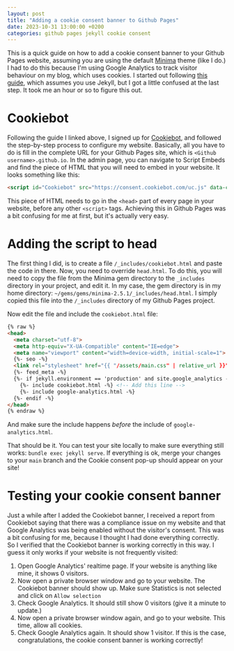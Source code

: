 ```yaml
---
layout: post
title: "Adding a cookie consent banner to Github Pages"
date: 2023-10-31 13:00:00 +0200
categories: github pages jekyll cookie consent
---
```

This is a quick guide on how to add a cookie consent banner to your Github Pages website, assuming you are using the default [Minima](https://github.com/jekyll/minima) theme (like I do.) I had to do this because I'm using Google Analytics to track visitor behaviour on my blog, which uses cookies. I started out following [this guide](https://lucaf.eu/2022/03/26/cookies-jekyll.html), which assumes you use Jekyll, but I got a little confused at the last step. It took me an hour or so to figure this out.

# Cookiebot
Following the guide I linked above, I signed up for [Cookiebot](https://www.cookiebot.com/), and followed the step-by-step process to configure my website. Basically, all you have to do is fill in the complete URL for your Github Pages site, which is `<Github username>.github.io`. In the admin page, you can navigate to Script Embeds and find the piece of HTML that you will need to embed in your website. It looks something like this:
```html
<script id="Cookiebot" src="https://consent.cookiebot.com/uc.js" data-cbid="..." data-blockingmode="auto" type="text/javascript"></script>
```
This piece of HTML needs to go in the `<head>` part of every page in your website, before any other `<script>` tags. Achieving this in Github Pages was a bit confusing for me at first, but it's actually very easy.

# Adding the script to head
The first thing I did, is to create a file `/_includes/cookiebot.html` and paste the code in there. Now, you need to override `head.html`. To do this, you will need to copy the file from the Minima gem directory to the `_includes` directory in your project, and edit it. In my case, the gem directory is in my home directory: `~/gems/gems/minima-2.5.1/_includes/head.html`. I simply copied this file into the `/_includes` directory of my Github Pages project.

Now edit the file and include the `cookiebot.html` file:
```html
{% raw %}
<head>
  <meta charset="utf-8">
  <meta http-equiv="X-UA-Compatible" content="IE=edge">
  <meta name="viewport" content="width=device-width, initial-scale=1">
  {%- seo -%}
  <link rel="stylesheet" href="{{ "/assets/main.css" | relative_url }}">
  {%- feed_meta -%}
  {%- if jekyll.environment == 'production' and site.google_analytics -%}
    {%- include cookiebot.html -%} <!-- Add this line -->
    {%- include google-analytics.html -%}
  {%- endif -%}
</head>
{% endraw %}
```
And make sure the include happens *before* the include of `google-analytics.html`.

That should be it. You can test your site locally to make sure everything still works: `bundle exec jekyll serve`. If everything is ok, merge your changes to your `main` branch and the Cookie consent pop-up should appear on your site!

# Testing your cookie consent banner
Just a while after I added the Cookiebot banner, I received a report from Cookiebot saying that there was a compliance issue on my website and that Google Analytics was being enabled without the visitor's consent. This was a bit confusing for me, because I thought I had done everything correctly. So I verified that the Cookiebot banner is working correctly in this way. I guess it only works if your website is not frequently visited:

1. Open Google Analytics' realtime page. If your website is anything like mine, it shows 0 visitors.
2. Now open a private browser window and go to your website. The Cookiebot banner should show up. Make sure Statistics is not selected and click on `Allow selection`
3. Check Google Analytics. It should still show 0 visitors (give it a minute to update.)
4. Now open a private browser window again, and go to your website. This time, allow all cookies.
5. Check Google Analytics again. It should show 1 visitor. If this is the case, congratulations, the cookie consent banner is working correctly!
